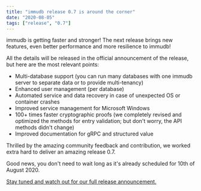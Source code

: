 ```yaml
---
title: "immudb release 0.7 is around the corner"
date: "2020-08-05"
tags: ["release", "0.7"]
---
```


immudb is getting faster and stronger! The next release brings new features, even better performance and more resilience to immudb!

All the details will be released in the official announcement of the release, but here are the most relevant points:

- Multi-database support (you can run many databases with one immudb server to separate data or to provide multi-tenancy)
- Enhanced user management (per database)
- Automated service and data recovery in case of unexpected OS or container crashes
- Improved service management for Microsoft Windows
- 100+ times faster cryptographic proofs (we completely revised and optimized the methods for entry validation; but don't worry, the API methods didn't change)
- Improved documentation for gRPC and structured value

Thrilled by the amazing community feedback and contribution, we worked extra hard to deliver an amazing release 0.7.

Good news, you don't need to wait long as it's already scheduled for 10th of August 2020.

[Stay tuned and watch out for our full release announcement.](https://immudb.io/blog/)
